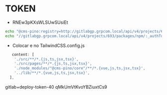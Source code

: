 # TOKEN

- RNEw3pKXsWLSUwSUsiEt

```bash
echo "@cms-pino:registry=http://gitlabgp.grpcom.local/api/v4/projects/693/packages/npm/" >> .npmrc
echo "//gitlabgp.grpcom.local/api/v4/projects/693/packages/npm/:_authToken=RNEw3pKXsWLSUwSUsiEt" >> .npmrc
```

- Colocar e no TailwindCSS.config.js

```js
   content: [
    './src/**/*.{js,ts,jsx,tsx}',
    './src/pages/**/*.{js,ts,jsx,tsx}',
    './node_modules/"@cms-pino/core"/**/*.{vue,js,ts,jsx,tsx}',
    '../lib/**/*.{vue,js,ts,jsx,tsx}',
  ],
```

gitlab+deploy-token-40
qMkUmVtKvoYBZiuxtCs9